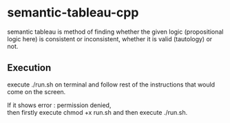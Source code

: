 # semantic-tableau-cpp
semantic tableau is method of finding whether the given logic (propositional logic here) is consistent or inconsistent, whether it is valid (tautology) or not.

## Execution
execute ./run.sh on terminal and follow rest of the instructions that would come on the screen.

If it shows error : permission denied,\
then firstly execute chmod +x run.sh and then execute ./run.sh.
